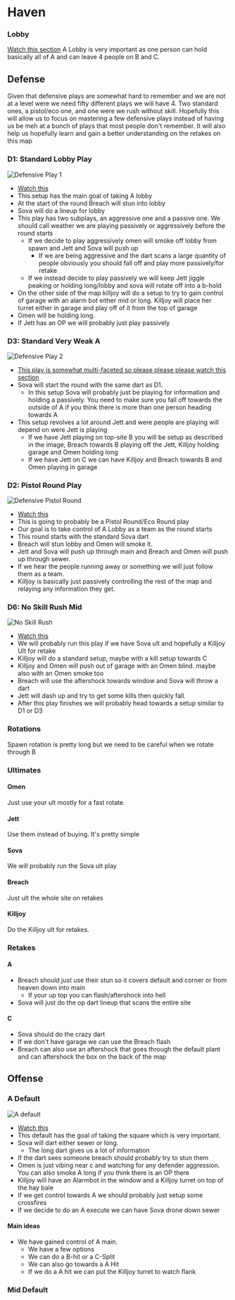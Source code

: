 # Haven
### Lobby
[Watch this section](https://youtu.be/syPPyPdnDXY?t=73)
A Lobby is very important as one person can hold basically all of A and can leave 4 people on B and C.
## Defense
Given that defensive plays are somewhat hard to remember and we are not at a level were we need fifty different plays we will have 4. Two standard ones, a pistol/eco one, and one were we rush without skill. Hopefully this will allow us to focus on mastering a few defensive plays instead of having us be meh at a bunch of plays that most people don't remember. It will also help us hopefully learn and gain a better understanding on the retakes on this map
### D1: Standard Lobby Play
![Defensive Play 1](https://github.com/roguefirework/Premier/blob/main/haven/resources/DefensivePlay1.png?raw=true)
* [Watch this](https://youtu.be/syPPyPdnDXY?t=315)
* This setup has the main goal of taking A lobby
* At the start of the round Breach will stun into lobby
* Sova will do a lineup for lobby
* This play has two subplays, an aggressive one and a passive one. We should call weather we are playing passively or aggressively before the round starts
	* If we decide to play aggressively omen will smoke off lobby from spawn and Jett and Sova will push up
		* If we are being aggressive and the dart scans a large quantity of people obviously you should fall off and play more passively/for retake
	* If we instead decide to play passively we will keep Jett jiggle peaking or holding long/lobby and sova will rotate off into a b-hold
* On the other side of the map killjoy will do a setup to try to gain control of garage with an alarm bot either mid or long. Killjoy will place her turret either in garage and play off of it from the top of garage
* Omen will be holding long.
* If Jett has an OP we will probably just play passively 
### D3: Standard Very Weak A
![Defensive Play 2](https://raw.githubusercontent.com/roguefirework/Premier/main/haven/resources/DefensivePlay2.png)
* [This play is somewhat multi-faceted so please please please watch this section](https://youtu.be/syPPyPdnDXY?t=664)
* Sova will start the round with the same dart as D1.
	* In this setup Sova will probably just be playing for information and holding a passively. You need to make sure you fall off towards the outside of A if you think there is more than one person heading towards A
* This setup revolves a lot around Jett and were people are playing will depend on were Jett is playing
	* If we have Jett playing on top-site B you will be setup as described in the image, Breach towards B playing off the Jett, Killjoy holding garage and Omen holding long
	* If we have Jett on C we can have Killjoy and Breach towards B and Omen playing in garage
### D2: Pistol Round Play
![Defensive Pistol Round](https://raw.githubusercontent.com/roguefirework/Premier/main/haven/resources/HavenPistolDeffense.png)
* [Watch this](https://youtu.be/syPPyPdnDXY?t=601)
* This is going to probably be a Pistol Round/Eco Round play
* Our goal is to take control of A Lobby as a team as the round starts
* This round starts with the standard Sova dart
* Breach will stun lobby and Omen will smoke it.
* Jett and Sova will push up through main and Breach and Omen will push up through sewer.
* If we hear the people running away or something we will just follow them as a team.
* Killjoy is basically just passively controlling the rest of the map and relaying any information they get.
### D6: No Skill Rush Mid
![No Skill Rush](https://raw.githubusercontent.com/roguefirework/Premier/main/haven/resources/HavenPistolDeffense.png)
* [Watch this](https://youtu.be/syPPyPdnDXY?t=924)
* We will probably run this play if we have Sova ult and hopefully a Killjoy Ult for retake
* Killjoy will do a standard setup, maybe with a kill setup towards C
* Killjoy and Omen will push out of garage with an Omen blind. maybe also with an Omen smoke too
* Breach will use the aftershock towards window and Sova will throw a dart
* Jett will dash up and try to get some kills then quickly fall.
* After this play finishes we will probably head towards a setup similar to D1 or D3
### Rotations
Spawn rotation is pretty long but we need to be careful when we rotate through B
### Ultimates
#### Omen
Just use your ult mostly for a fast rotate.
#### Jett
Use them instead of buying. It's pretty simple
#### Sova
We will probably run the Sova ult play
#### Breach
Just ult the whole site on retakes
#### Killjoy
Do the Killjoy ult for retakes.
### Retakes
#### A
* Breach should just use their stun so it covers default and corner or from heaven down into main
	* If your up top you can flash/aftershock into hell
* Sova will just do the op dart lineup that scans the entire site
#### C
* Sova should do the crazy dart
* If we don't have garage we can use the Breach flash
* Breach can also use an aftershock that goes through the default plant and can aftershock the box on the back of the map
## Offense
### A Default
![A default](https://raw.githubusercontent.com/roguefirework/Premier/main/haven/resources/ADefault.png)
* [Watch this](https://youtu.be/syPPyPdnDXY?t=1393)
* This default has the goal of taking the square which is very important.
* Sova will dart either sewer or long.
	* The long dart gives us a lot of information
* If the dart sees someone breach should probably try to stun them
* Omen is just vibing near c and watching for any defender aggression. You can also smoke A long if you think there is an OP there
* Killjoy will have an Alarmbot in the window and a Killjoy turret on top of the hay bale
* If we get control towards A we should probably just setup some crossfires
* If we decide to do an A execute we can have Sova drone down sewer
#### Main ideas
* We have gained control of A main.
	* We have a few options
	* We can do a B-hit or a C-Split
	* We can also go towards a A Hit
	* If we do a A hit we can put the Killjoy turret to watch flank
### Mid Default
